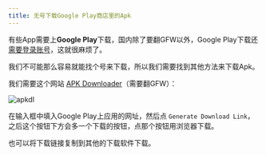 ```yaml
---
title: 无号下载Google Play商店里的Apk
---
```


有些App需要上**Google Play**下载，国内除了要翻GFW以外，Google Play下载还<u>需要登录账号</u>，这就很麻烦了。

我们不可能那么容易就能找个号来下载，所以我们需要找到其他方法来下载Apk。

我们需要这个网站 [APK Downloader](https://apps.evozi.com/apk-downloader/)（需要翻GFW）：

![apkdl](https://cdn.jsdelivr.net/gh/Melody-of-Oblivion/MoOpics@main/images/posts/APKdl/apkdl.png)

在输入框中填入Google Play上应用的网址，然后点 `Generate Download Link`，之后这个按钮下方会多一个下载的按钮，点那个按钮用浏览器下载。

也可以将下载链接复制到其他的下载软件下载。